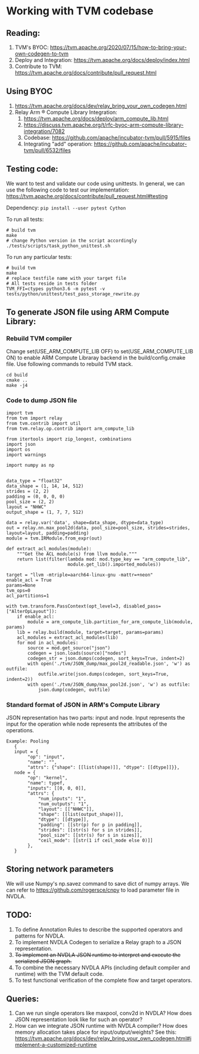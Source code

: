 # Working with TVM codebase

## Reading:
1. TVM's BYOC: https://tvm.apache.org/2020/07/15/how-to-bring-your-own-codegen-to-tvm
2. Deploy and Integration: https://tvm.apache.org/docs/deploy/index.html
3. Contribute to TVM: https://tvm.apache.org/docs/contribute/pull_request.html


## Using BYOC
1. https://tvm.apache.org/docs/dev/relay_bring_your_own_codegen.html
2. Relay Arm ® Compute Library Integration:
      1. https://tvm.apache.org/docs/deploy/arm_compute_lib.html
      2. https://discuss.tvm.apache.org/t/rfc-byoc-arm-compute-library-integration/7082
      3. Codebase: https://github.com/apache/incubator-tvm/pull/5915/files
      4. Integrating "add" operation: https://github.com/apache/incubator-tvm/pull/6532/files
      

## Testing code:

We want to test and validate our code using unittests. In general, we can use the following code to test our implementation:
https://tvm.apache.org/docs/contribute/pull_request.html#testing

Dependency:
```pip install --user pytest Cython```

To run all tests:
```
# build tvm
make
# change Python version in the script accordingly
./tests/scripts/task_python_unittest.sh
```
To run any particular tests:
```
# build tvm
make
# replace testfile name with your target file
# All tests reside in tests folder
TVM_FFI=ctypes python3.6 -m pytest -v tests/python/unittest/test_pass_storage_rewrite.py
```
## To generate JSON file using ARM Compute Library:

### Rebuild TVM compiler

Change set(USE_ARM_COMPUTE_LIB OFF) to set(USE_ARM_COMPUTE_LIB ON) to enable ARM Compute Libraray backend in the build/config.cmake file. Use following commands to rebuild TVM stack. 

```
cd build
cmake ..
make -j4
```

### Code to dump JSON file

```
import tvm
from tvm import relay
from tvm.contrib import util
from tvm.relay.op.contrib import arm_compute_lib

from itertools import zip_longest, combinations
import json
import os
import warnings

import numpy as np


data_type = "float32"
data_shape = (1, 14, 14, 512)
strides = (2, 2)
padding = (0, 0, 0, 0)
pool_size = (2, 2)
layout = "NHWC"
output_shape = (1, 7, 7, 512)

data = relay.var('data', shape=data_shape, dtype=data_type)
out = relay.nn.max_pool2d(data, pool_size=pool_size, strides=strides, layout=layout, padding=padding)
module = tvm.IRModule.from_expr(out)

def extract_acl_modules(module):
    """Get the ACL module(s) from llvm module."""
    return list(filter(lambda mod: mod.type_key == "arm_compute_lib",
                       module.get_lib().imported_modules))

target = "llvm -mtriple=aarch64-linux-gnu -mattr=+neon"
enable_acl = True
params=None
tvm_ops=0
acl_partitions=1

with tvm.transform.PassContext(opt_level=3, disabled_pass=["AlterOpLayout"]):
    if enable_acl:
        module = arm_compute_lib.partition_for_arm_compute_lib(module, params)
    lib = relay.build(module, target=target, params=params)
    acl_modules = extract_acl_modules(lib)
    for mod in acl_modules:
        source = mod.get_source("json")
        codegen = json.loads(source)["nodes"]
        codegen_str = json.dumps(codegen, sort_keys=True, indent=2)
        with open('./tvm/JSON_dump/max_pool2d_readable.json', 'w') as outfile:
            outfile.write(json.dumps(codegen, sort_keys=True, indent=2))
        with open('./tvm/JSON_dump/max_pool2d.json', 'w') as outfile:
            json.dump(codegen, outfile)
```

### Standard format of JSON in ARM's Compute Library

JSON representation has two parts: input and node. Input represents the input for the operation while node represents the attributes of the operations. 

```
Example: Pooling 
   {
   input = {
        "op": "input",
        "name": "",
        "attrs": {"shape": [[list(shape)]], "dtype": [[dtype]]}},
   node = {
        "op": "kernel",
        "name": typef,
        "inputs": [[0, 0, 0]],
        "attrs": {
            "num_inputs": "1",
            "num_outputs": "1",
            "layout": [["NHWC"]],
            "shape": [[list(output_shape)]],
            "dtype": [[dtype]],
            "padding": [[str(p) for p in padding]],
            "strides": [[str(s) for s in strides]],
            "pool_size": [[str(s) for s in sizes]],
            "ceil_mode": [[str(1 if ceil_mode else 0)]]
        },
   }
 ```
 
## Storing network parameters
We will use Numpy's np.savez command to save dict of numpy arrays. We can refer to https://github.com/rogersce/cnpy to load parameter file in NVDLA. 

## TODO:
1. To define Annotation Rules to describe the supported operators and patterns for NVDLA. 
2. To implement NVDLA Codegen to serialize a Relay graph to a JSON representation.
3. ~~To implement an NVDLA JSON runtime to interpret and execute the serialized JSON graph.~~
4. To combine the necessary NVDLA APIs (including default compiler and runtime) with the TVM default code.
5. To test functional verification of the complete flow and target operators.


## Queries:
1. Can we run single operators like maxpool, conv2d in NVDLA? How does JSON representation look like for such an operator?
2. How can we integrate JSON runtime with NVDLA compiler? How does memory allocation takes place for input/output/weights?
See this: https://tvm.apache.org/docs/dev/relay_bring_your_own_codegen.html#implement-a-customized-runtime

